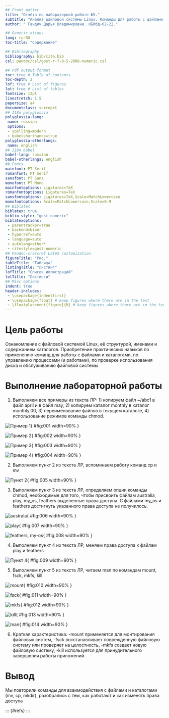 ```yaml
---
## Front matter
title: "Отчёта по лабораторной работе №5."
subtitle: "Анализ файловой системы Linux. Команды для работы с файлами и каталогами"
author: " Гандич Дарья Владимировна. НБИбд-02-22."

## Generic otions
lang: ru-RU
toc-title: "Содержание"

## Bibliography
bibliography: bib/cite.bib
csl: pandoc/csl/gost-r-7-0-5-2008-numeric.csl

## Pdf output format
toc: true # Table of contents
toc-depth: 2
lof: true # List of figures
lot: true # List of tables
fontsize: 12pt
linestretch: 1.5
papersize: a4
documentclass: scrreprt
## I18n polyglossia
polyglossia-lang:
 name: russian
 options:
 - spelling=modern
 - babelshorthands=true
polyglossia-otherlangs:
 name: english
## I18n babel
babel-lang: russian
babel-otherlangs: english
## Fonts
mainfont: PT Serif
romanfont: PT Serif
sansfont: PT Sans
monofont: PT Mono
mainfontoptions: Ligatures=TeX
romanfontoptions: Ligatures=TeX
sansfontoptions: Ligatures=TeX,Scale=MatchLowercase
monofontoptions: Scale=MatchLowercase,Scale=0.9
## Biblatex
biblatex: true
biblio-style: "gost-numeric"
biblatexoptions:
 - parentracker=true
 - backend=biber
 - hyperref=auto
 - language=auto
 - autolang=other*
 - citestyle=gost-numeric
## Pandoc-crossref LaTeX customization
figureTitle: "Рис."
tableTitle: "Таблица"
listingTitle: "Листинг"
lofTitle: "Список иллюстраций"
lolTitle: "Листинги"
## Misc options
indent: true
header-includes:
 - \usepackage{indentfirst}
 - \usepackage{float} # keep figures where there are in the text
 - \floatplacement{figure}{H} # keep figures where there are in the text
---
```


# Цель работы

Ознакомление с файловой системой Linux, её структурой, именами и содержанием каталогов. Приобретение практических навыков по применению команд для работы с файлами и каталогами, по управлению процессами (и работами), по проверке использования диска и обслуживанию файловой системы

# Выполнение лабораторной работы

1. Выполняем все примеры из текста ЛР: 1) копируем файл ~/abc1 в файл april и в файл may, 2) копируем каталог monthly в каталог monthly.00, 3) переименование файлов в текущем каталоге, 4) использование режимов команды chmod.

![Пример 1](image/1.png){ #fig:001 width=90% }

![Пример 2](image/2.png){ #fig:002 width=90% }

![Пример 3](image/3.png){ #fig:003 width=90% }

![Пример 4](image/4.png){ #fig:004 width=90% }

2. Выполняем пункт 2 из текста ЛР, вспоминаем работу команд cp и mv

![Пункт 2](image/5.png){ #fig:005 width=90% }

3. Выполняем пункт 3 из текста ЛР, определяем опции команды chmod, необходимые для того, чтобы присвоить файлам australia, play, my_os, feathers выделенные права доступа. С файлами my_os и feathers достигнуть указанного права доступа не получилось.

![australa](image/6.png){ #fig:006 width=90% }

![play](image/7.png){ #fig:007 width=90% }

![feathers, my-os](image/8.png){ #fig:008 width=90% }

4. Выполняем пункт 4 из текста ЛР, меняем права доступа к файлам play и feathers

![Пункт 4](image/9.png){ #fig:009 width=90% }

5. Выполняем пункт 5 из текста ЛР, читаем man по командам mount, fsck, mkfs, kill

![mount](image/10.png){ #fig:010 width=90% }

![fsck](image/11.png){ #fig:011 width=90% }

![mkfs](image/12.png){ #fig:012 width=90% }

![kill](image/13.png){ #fig:013 width=90% }

![man](image/14.png){ #fig:014 width=90% }

6. Краткая характеристика: -mount применяется для монтирования файловых систем, -fsck восстанавливает поврежденную файловую систему или проверяет на целостность, -mkfs создает новую файловую систему, -kill используется для принудительного завершения работы приложений.

# Вывод

Мы повторили команды для взаимодействия с файлами и каталогами (mv, cp, mkdir), разобрались с тем, как работают и как изменять права доступа

::: {#refs}
:::
